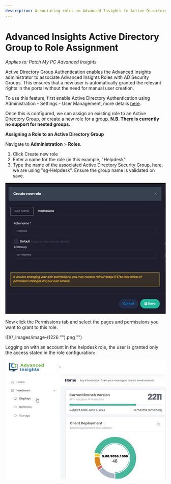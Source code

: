 ```yaml
---
description: Associating roles in Advanced Insights to Active Directory Groups
---
```


# Advanced Insights Active Directory Group to Role Assignment



_Applies to: Patch My PC Advanced Insights_

Active Directory Group Authentication enables the Advanced Insights administrator to associate Advanced Insights Roles with AD Security Groups. This ensures that a new user is automatically granted the relevant rights in the portal without the need for manual user creation.

To use this feature, first enable Active Directory Authentication using Administration - Settings - User Management, more details [here](https://docs.patchmypc.com/installation-guides/advanced-insights/active-directory-integration).

Once this is configured, we can assign an existing role to an Active Directory Group, or create a new role for a group. **N.B. There is currently no support for nested groups.**

**Assigning a Role to an Active Directory Group**

Navigate to **Administration** > **Roles**.

1. Click Create new role
2. Enter a name for the role (in this example, "Helpdesk"
3. Type the name of the associated Active Directory Security Group, here, we are using "sg-Helpdesk". Ensure the group name is validated on save.

![](/_images/Role-Group.jpg "")

Now click the Permissions tab and select the pages and permissions you want to grant to this role.

![](/_images/image-(1226 "").png "")

Logging on with an account in the helpdesk role, the user is granted only the access stated in the role configuration:

![](/_images/Helpdesk-User-Dashboard.jpg "")
